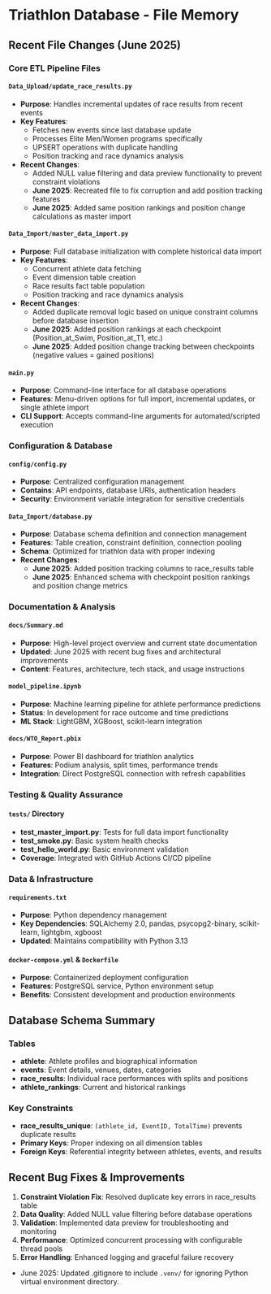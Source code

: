 # Triathlon Database - File Memory

## Recent File Changes (June 2025)

### Core ETL Pipeline Files

#### `Data_Upload/update_race_results.py`
- **Purpose**: Handles incremental updates of race results from recent events
- **Key Features**: 
  - Fetches new events since last database update
  - Processes Elite Men/Women programs specifically
  - UPSERT operations with duplicate handling
  - Position tracking and race dynamics analysis
- **Recent Changes**: 
  - Added NULL value filtering and data preview functionality to prevent constraint violations
  - **June 2025**: Recreated file to fix corruption and add position tracking features
  - **June 2025**: Added same position rankings and position change calculations as master import

#### `Data_Import/master_data_import.py`
- **Purpose**: Full database initialization with complete historical data import
- **Key Features**:
  - Concurrent athlete data fetching
  - Event dimension table creation
  - Race results fact table population
  - Position tracking and race dynamics analysis
- **Recent Changes**: 
  - Added duplicate removal logic based on unique constraint columns before database insertion
  - **June 2025**: Added position rankings at each checkpoint (Position_at_Swim, Position_at_T1, etc.)
  - **June 2025**: Added position change tracking between checkpoints (negative values = gained positions)

#### `main.py`
- **Purpose**: Command-line interface for all database operations
- **Features**: Menu-driven options for full import, incremental updates, or single athlete import
- **CLI Support**: Accepts command-line arguments for automated/scripted execution

### Configuration & Database

#### `config/config.py`
- **Purpose**: Centralized configuration management
- **Contains**: API endpoints, database URIs, authentication headers
- **Security**: Environment variable integration for sensitive credentials

#### `Data_Import/database.py`
- **Purpose**: Database schema definition and connection management
- **Features**: Table creation, constraint definition, connection pooling
- **Schema**: Optimized for triathlon data with proper indexing
- **Recent Changes**: 
  - **June 2025**: Added position tracking columns to race_results table
  - **June 2025**: Enhanced schema with checkpoint position rankings and position change metrics

### Documentation & Analysis

#### `docs/Summary.md`
- **Purpose**: High-level project overview and current state documentation
- **Updated**: June 2025 with recent bug fixes and architectural improvements
- **Content**: Features, architecture, tech stack, and usage instructions

#### `model_pipeline.ipynb`
- **Purpose**: Machine learning pipeline for athlete performance predictions
- **Status**: In development for race outcome and time predictions
- **ML Stack**: LightGBM, XGBoost, scikit-learn integration

#### `docs/WTO_Report.pbix`
- **Purpose**: Power BI dashboard for triathlon analytics
- **Features**: Podium analysis, split times, performance trends
- **Integration**: Direct PostgreSQL connection with refresh capabilities

### Testing & Quality Assurance

#### `tests/` Directory
- **test_master_import.py**: Tests for full data import functionality
- **test_smoke.py**: Basic system health checks
- **test_hello_world.py**: Basic environment validation
- **Coverage**: Integrated with GitHub Actions CI/CD pipeline

### Data & Infrastructure

#### `requirements.txt`
- **Purpose**: Python dependency management
- **Key Dependencies**: SQLAlchemy 2.0, pandas, psycopg2-binary, scikit-learn, lightgbm, xgboost
- **Updated**: Maintains compatibility with Python 3.13

#### `docker-compose.yml` & `Dockerfile`
- **Purpose**: Containerized deployment configuration
- **Features**: PostgreSQL service, Python environment setup
- **Benefits**: Consistent development and production environments

## Database Schema Summary

### Tables
- **athlete**: Athlete profiles and biographical information
- **events**: Event details, venues, dates, categories
- **race_results**: Individual race performances with splits and positions
- **athlete_rankings**: Current and historical rankings

### Key Constraints
- **race_results_unique**: `(athlete_id, EventID, TotalTime)` prevents duplicate results
- **Primary Keys**: Proper indexing on all dimension tables
- **Foreign Keys**: Referential integrity between athletes, events, and results

## Recent Bug Fixes & Improvements
1. **Constraint Violation Fix**: Resolved duplicate key errors in race_results table
2. **Data Quality**: Added NULL value filtering before database operations
3. **Validation**: Implemented data preview for troubleshooting and monitoring
4. **Performance**: Optimized concurrent processing with configurable thread pools
5. **Error Handling**: Enhanced logging and graceful failure recovery

- June 2025: Updated .gitignore to include `.venv/` for ignoring Python virtual environment directory.